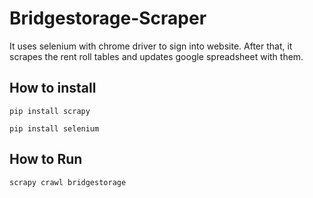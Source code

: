 # Bridgestorage-Scraper

It uses selenium with chrome driver to sign into website.
After that, it scrapes the rent roll tables and updates google spreadsheet with them.


## How to install

`pip install scrapy`

`pip install selenium`


## How to Run

`scrapy crawl bridgestorage`
